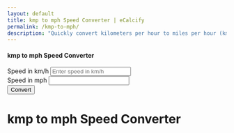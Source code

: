 ```yaml
---
layout: default
title: kmp to mph Speed Converter | eCalcify
permalink: /kmp-to-mph/
description: "Quickly convert kilometers per hour to miles per hour (kmp to mph) with our free tool. Check out conversion tables and learn about other speed units today!"
---
```

<div class="container d-flex justify-content-center align-items-center ">
        <div class="col-6">
            <div class="card shadow">
                <div class="card-body">
                    <h4 class="card-title text-center">kmp to mph Speed Converter</h4>
                    <form id="converterForm">
                        <div class="mb-3">
                            <label for="kmInput" class="form-label">Speed in km/h</label>
                            <input type="number" class="form-control" id="kmInput" placeholder="Enter speed in km/h" required>
                        </div>
                        <div class="mb-3">
                            <label for="mileOutput" class="form-label">Speed in mph</label>
                            <input type="text" class="form-control" id="mileOutput" readonly>
                        </div>
                        <button type="button" class="btn btn-primary w-100" onclick="convertSpeed()">Convert</button>
                    </form>
                </div>
            </div>
        </div>
    </div>
<h1>kmp to mph Speed Converter</h1>
    


<script src="{{ '/assets/js/kmp-mph.js' | relative_url }}"></script>
    